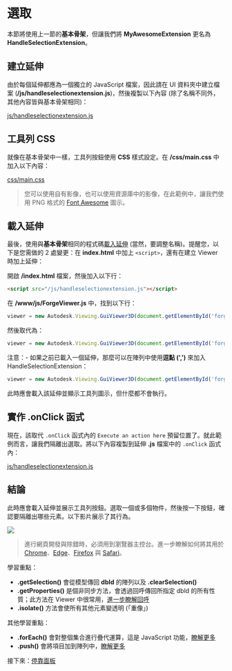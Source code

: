 # 選取

本節將使用上一節的**基本骨架**，但讓我們將 **MyAwesomeExtension** 更名為 **HandleSelectionExtension**。 

## 建立延伸

由於每個延伸都應為一個獨立的 JavaScript 檔案，因此請在 UI 資料夾中建立檔案 (**/js/handleselectionextension.js**)，然後複製以下內容 (除了名稱不同外，其他內容皆與基本骨架相同)： 

[js/handleselectionextension.js](_snippets/extensions/js/handleselectionextension.1.js ':include :type=code javascript')

## 工具列 CSS

就像在基本骨架中一樣，工具列按鈕使用 **CSS** 樣式設定。在 **/css/main.css** 中加入以下內容：

[css/main.css](_snippets/extensions/css/main.2.css ':include :type=code css')

> 您可以使用自有影像，也可以使用資源庫中的影像，在此範例中，讓我們使用 PNG 格式的 [Font Awesome](https://fontawesome.com/) 圖示。

## 載入延伸

最後，使用與**基本骨架**相同的程式碼[載入延伸](/zh-TW/viewer/extensions/skeleton?id=loading-the-extension) (當然，要調整名稱)。提醒您，以下是您需做的 2 處變更：在 **index.html** 中加上 `<script>`，還有在建立 Viewer 時加上延伸：

 開啟 **/index.html** 檔案，然後加入以下行：

```html
<script src="/js/handleselectionextension.js"></script>
```

在 **/www/js/ForgeViewer.js** 中，找到以下行：

```javascript
viewer = new Autodesk.Viewing.GuiViewer3D(document.getElementById('forgeViewer'));
```

然後取代為：

```javascript
viewer = new Autodesk.Viewing.GuiViewer3D(document.getElementById('forgeViewer'), { extensions: ['HandleSelectionExtension'] });
```

注意：- 如果之前已載入一個延伸，那麼可以在陣列中使用**逗點 (',')** 來加入 HandleSelectionExtension：

```javascript
viewer = new Autodesk.Viewing.GuiViewer3D(document.getElementById('forgeViewer'), { extensions: ['MyAwesomeExtension','HandleSelectionExtension'] }); 
```

此時應會載入該延伸並顯示工具列圖示，但什麼都不會執行。

## 實作 .onClick 函式

現在，該取代 `.onClick` 函式內的 `Execute an action here` 預留位置了。就此範例而言，讓我們隔離出選取。將以下內容複製到延伸 **.js** 檔案中的 `.onClick` 函式內：

[js/handleselectionextension.js](_snippets/extensions/js/handleselectionextension.2.js ':include :type=code javascript')

## 結論

此時應會載入延伸並展示工具列按鈕。選取一個或多個物件，然後按一下按鈕，確認要隔離出哪些元素。以下影片展示了其行為。

![](_media/javascript/js_isolate.gif)

> 進行網頁開發與除錯時，必須用到瀏覽器主控台。進一步瞭解如何將其用於 [Chrome](https://developers.google.com/web/tools/chrome-devtools/console/)、[Edge](https://docs.microsoft.com/en-us/microsoft-edge/devtools-guide/console)、[Firefox](https://developer.mozilla.org/en-US/docs/Tools/Web_Console/Opening_the_Web_Console) 與 [Safari](https://developer.apple.com/safari/tools/)。

學習重點：

- **.getSelection()** 會從模型傳回 **dbId** 的陣列以及 **.clearSelection()**
- **.getProperties()** 是個非同步方法，會透過回呼傳回所指定 dbld 的所有性質；此方法在 Viewer 中很常用，[進一步瞭解回呼](https://developer.mozilla.org/en-US/docs/Glossary/Callback_function)
- **.isolate()** 方法會使所有其他元素變透明 (「重像」)

其他學習重點：

- **.forEach()** 會對整個集合進行疊代運算，這是 JavaScript 功能，[瞭解更多](https://www.w3schools.com/jsref/jsref_forEach.asp)
- **.push()** 會將項目加到陣列中，[瞭解更多](https://www.w3schools.com/jsref/jsref_push.asp)

接下來：[停靠面板](/zh-TW/viewer/extensions/panel)